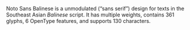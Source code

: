 Noto Sans Balinese is a unmodulated (“sans serif”) design for texts in the Southeast Asian _Balinese_ script. It has multiple weights, contains 361 glyphs, 6 OpenType features, and supports 130 characters.